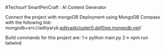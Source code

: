 #Techsurf
SmartPenCraft : AI Content Generator


Connect the project with mongoDB Deployment using MongoDB Compass with the following link:
mongodb+srv://adityaryk:aditya@cluster0.dqf0sje.mongodb.net/


Build commands for this project are:
1-> python main.py
2-> npm run tailwind

